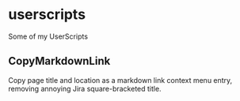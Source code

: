 # userscripts
Some of my UserScripts

## CopyMarkdownLink

Copy page title and location as a markdown link context menu entry, removing annoying Jira square-bracketed title.
